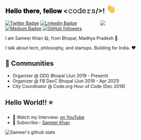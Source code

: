<h2> 𝐇𝐞𝐥𝐥𝐨 𝐭𝐡𝐞𝐫𝐞, 𝐟𝐞𝐥𝐥𝐨𝐰 <𝚌𝚘𝚍𝚎𝚛𝚜/>! <img src="https://raw.githubusercontent.com/ABSphreak/ABSphreak/master/gifs/Hi.gif" width="30px"></h2>

<img align='right' src='https://user-images.githubusercontent.com/5713670/87202985-820dcb80-c2b6-11ea-9f56-7ec461c497c3.gif' width='200"'>

[![Twitter Badge](https://img.shields.io/badge/-@monkfromearth-1ca0f1?style=flat-square&labelColor=1ca0f1&logo=twitter&logoColor=white&link=https://twitter.com/monkfromearth)](https://twitter.com/monkfromearth) 
[![Linkedin Badge](https://img.shields.io/badge/-monkfromearth-blue?style=flat-square&logo=Linkedin&logoColor=white&link=https://www.linkedin.com/in/monkfromearth/)](https://www.linkedin.com/in/monkfromearth/) 
[![Medium Badge](https://img.shields.io/badge/-@monkfromearth-03a57a?style=flat-square&labelColor=000000&logo=Medium&link=https://medium.com/@monkfromearth/)](https://medium.com/@monkfromearth)
[![GitHub followers](https://img.shields.io/github/followers/monkfromearth.svg?style=social&label=Follow&maxAge=2592000)](https://github.com/monkfromearth?tab=followers)

I am Sameer Khan 😃, from Bhopal, Madhya Pradesh 🏫. 

I talk about tech, philosophy, and startups. Building for India. ❤️

## 👯 Communities
* Organizer @ GDG Bhopal (Jun 2019 - Present)
* Organizer @ FB DevC Bhopal (Jun 2019 - Apr 2021)
* City Coordinator @ Code.org Hour of Code (Dec 2018)


## Hello World!! ⭐️
- 🎯 Watch my Interview: [on YouTube](https://bit.ly/sk-interview)
- 🔔 Subscribe:- [Sameer Khan](https://www.youtube.com/monkfromearth)

![Sameer's github stats](https://github-readme-stats.vercel.app/api?username=monkfromearth&hide=["issues"]&show_icons=true)

